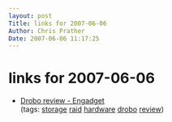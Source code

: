 ```yaml
---
layout: post
Title: links for 2007-06-06  
Author: Chris Prather
Date: 2007-06-06 11:17:25
---
```


# links for 2007-06-06
<ul class="delicious">
	<li>
		<div class="delicious-link"><a href="http://www.engadget.com/2007/06/05/drobo-review/">Drobo review - Engadget</a></div>
		<div class="delicious-tags">(tags: <a href="http://del.icio.us/perigrin/storage">storage</a> <a href="http://del.icio.us/perigrin/raid">raid</a> <a href="http://del.icio.us/perigrin/hardware">hardware</a> <a href="http://del.icio.us/perigrin/drobo">drobo</a> <a href="http://del.icio.us/perigrin/review">review</a>)</div>
	</li>
</ul>

